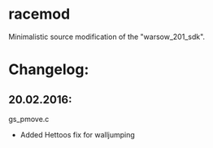 # racemod
Minimalistic source modification of the "warsow_201_sdk".

# Changelog:
## 20.02.2016:

gs_pmove.c
 * Added Hettoos fix for walljumping
